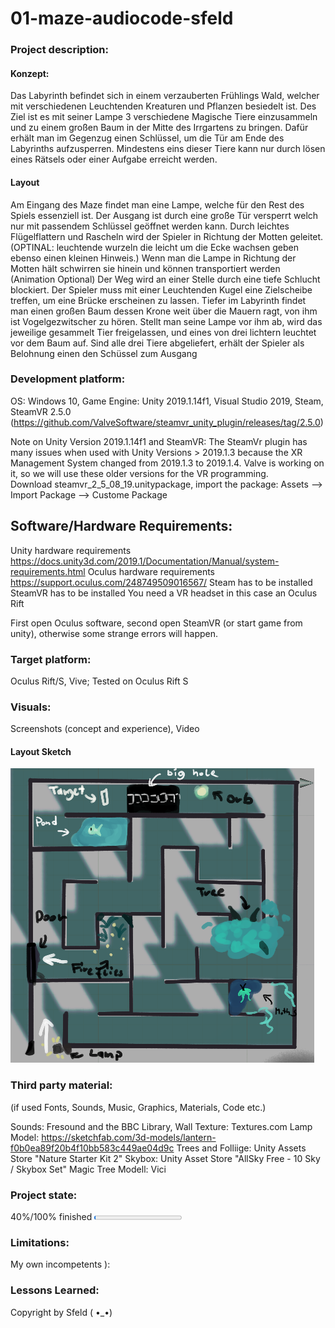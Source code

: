 # 01-maze-audiocode-sfeld

### Project description: 
#### Konzept: 
Das Labyrinth befindet sich in einem verzauberten Frühlings Wald, welcher mit verschiedenen Leuchtenden Kreaturen und Pflanzen besiedelt ist. Des Ziel ist es mit seiner Lampe 3 verschiedene Magische Tiere einzusammeln und zu einem großen Baum in der Mitte des Irrgartens zu bringen. Dafür erhält man im Gegenzug einen Schlüssel, um die Tür am Ende des Labyrinths aufzusperren. Mindestens eins dieser Tiere kann nur durch lösen eines Rätsels oder einer Aufgabe erreicht werden.
#### Layout 
Am Eingang des Maze findet man eine Lampe, welche für den Rest des Spiels essenziell ist. Der Ausgang ist durch eine große Tür versperrt welch nur mit passendem Schlüssel geöffnet werden kann.
Durch leichtes Flügelflattern und Rascheln wird der Spieler in Richtung der Motten geleitet. (OPTINAL: leuchtende wurzeln die leicht um die Ecke wachsen geben ebenso einen kleinen Hinweis.) Wenn man die Lampe in Richtung der Motten hält schwirren sie hinein und können transportiert werden (Animation Optional)
Der Weg wird an einer Stelle durch eine tiefe Schlucht blockiert. Der Spieler muss mit einer Leuchtenden Kugel eine Zielscheibe treffen, um eine Brücke erscheinen zu lassen.
Tiefer im Labyrinth findet man einen großen Baum dessen Krone weit über die Mauern ragt, von ihm ist Vogelgezwitscher zu hören. Stellt man seine Lampe vor ihm ab, wird das jeweilige gesammelt Tier freigelassen, und eines von drei lichtern leuchtet vor dem Baum auf.
Sind alle drei Tiere abgeliefert, erhält der Spieler als Belohnung einen den Schüssel zum Ausgang 


### Development platform: 
OS: Windows 10, Game Engine: Unity 2019.1.14f1, Visual Studio 2019, Steam,  
SteamVR 2.5.0 (https://github.com/ValveSoftware/steamvr_unity_plugin/releases/tag/2.5.0)

Note on Unity Version 2019.1.14f1 and SteamVR: The SteamVr plugin has many issues when used with Unity Versions > 2019.1.3 because the XR Management System changed from 2019.1.3 to 2019.1.4. Valve is working on it, so we will use these older versions for the VR programming.  
Download steamvr_2_5_08_19.unitypackage, import the package: Assets --> Import Package --> Custome Package

## Software/Hardware Requirements: 
Unity hardware requirements https://docs.unity3d.com/2019.1/Documentation/Manual/system-requirements.html 
Oculus hardware requirements https://support.oculus.com/248749509016567/
Steam has to be installed
SteamVR has to be installed
You need a VR headset in this case an Oculus Rift

First open Oculus software, second open SteamVR (or start game from unity), otherwise some strange errors will happen. 


### Target platform: 
Oculus Rift/S, Vive; 
Tested on Oculus Rift S

### Visuals: 
Screenshots (concept and experience), Video
#### Layout Sketch
![screenshot](https://github.com/4ahmnm2021-G3-G4/01-maze-audiocode-sfeld/blob/AudioSources/layout.png?raw=true)

### Third party material: 
(if used Fonts, Sounds, Music, Graphics, Materials, Code etc.)

Sounds: Fresound and the BBC Library, 
Wall Texture: Textures.com 
Lamp Model: https://sketchfab.com/3d-models/lantern-f0b0ea89f20b4f10bb583c449ae04d9c
Trees and Folliige: Unity Assets Store "Nature Starter Kit 2" 
Skybox: Unity Asset Store "AllSky Free - 10 Sky / Skybox Set" 
Magic Tree Modell: Vici



### Project state: 
40%/100% finished
<progress max="100" value="2"></progress>

### Limitations: 
My own incompetents ): 

### Lessons Learned: 

Copyright by Sfeld ( •_•)
